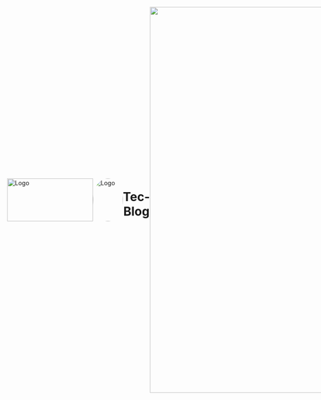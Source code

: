 <div style="display: flex; align-items: center;">
  <img src="https://github.com/abraao69/ApiRestful-teste/blob/main/logo.png" alt="Logo" width="200" height="100">
  <img src="https://github.com/abraao69/abraao69-portfolio-abraao/blob/master/testinho/portfolio/1679067787215.jpeg" alt="Logo" width="70" height="100" style="border-radius: 100%;">
<br><br>

<h1 align="center"> Tec-Blog </h1>

<hr>
<p align="center">
 <img width="900px" src="https://user-images.githubusercontent.com/103331086/219095551-4895bef7-c0d7-46b4-92c4-a47a614e3c26.PNG" />
</p>

<hr>

### 📚 Sobre

Tec Blog é um site de um blog fictício criada no Curso de Desenvolvimento Web Completo na Udemy

### 🎨 Detalhe

Nesse site é utilizado uma maior diversidade de tags em relação ao HTML e CSS

Não há responsividade sendo utilizada no site

### 💻 Tecnologias utilizadas

Neste site foi utilizado as seguintes tecnologias

- [HTML](https://www.w3schools.com/html/)
- [CSS](https://www.w3schools.com/css/)

### :airplane: Acesse o site

Hospedado no Netlify

https://sitetecblog.netlify.app/
